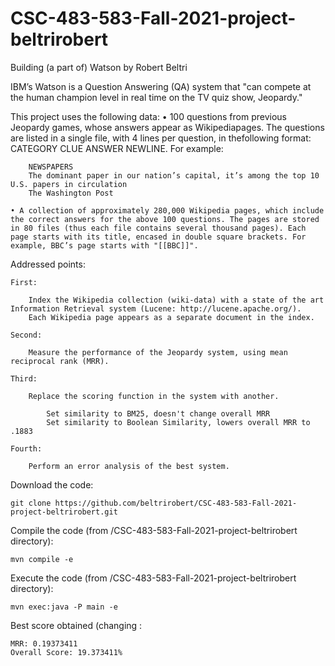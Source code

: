 # CSC-483-583-Fall-2021-project-beltrirobert
Building (a part of) Watson by Robert Beltri

IBM’s Watson is a Question Answering (QA) system that "can compete at the human champion level in real time on the TV quiz show, Jeopardy."

This project uses the following data:
	• 100 questions from previous Jeopardy games, whose answers appear as Wikipediapages. The questions are listed in a single file, with 4 lines per question, in thefollowing format: CATEGORY CLUE ANSWER NEWLINE. For example:
		
		NEWSPAPERS
		The dominant paper in our nation’s capital, it’s among the top 10 U.S. papers in circulation
		The Washington Post
	
	• A collection of approximately 280,000 Wikipedia pages, which include the correct answers for the above 100 questions. The pages are stored in 80 files (thus each file contains several thousand pages). Each page starts with its title, encased in double square brackets. For example, BBC’s page starts with "[[BBC]]".

Addressed points:

	First:

		Index the Wikipedia collection (wiki-data) with a state of the art Information Retrieval system (Lucene: http://lucene.apache.org/).
		Each Wikipedia page appears as a separate document in the index.
		
	Second:

		Measure the performance of the Jeopardy system, using mean reciprocal rank (MRR).
		
	Third:

		Replace the scoring function in the system with another.
		
			Set similarity to BM25, doesn't change overall MRR
			Set similarity to Boolean Similarity, lowers overall MRR to .1883

	Fourth:

		Perform an error analysis of the best system.
		
Download the code:
	
	git clone https://github.com/beltrirobert/CSC-483-583-Fall-2021-project-beltrirobert.git
	
Compile the code (from /CSC-483-583-Fall-2021-project-beltrirobert directory):

	mvn compile -e
	
Execute the code (from /CSC-483-583-Fall-2021-project-beltrirobert directory):

	mvn exec:java -P main -e
	
Best score obtained (changing :

	MRR: 0.19373411
	Overall Score: 19.373411%